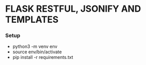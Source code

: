 # FLASK RESTFUL, JSONIFY AND TEMPLATES

### Setup 

- python3 -m venv env
- source env/bin/activate
- pip install -r requirements.txt 

